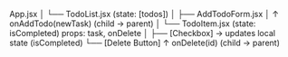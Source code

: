 App.jsx
│
└── TodoList.jsx   (state: [todos])
      │
      ├── AddTodoForm.jsx
      │     ↑ onAddTodo(newTask)   (child → parent)
      │
      └── TodoItem.jsx   (state: isCompleted)
            props: task, onDelete
            │
            ├── [Checkbox] → updates local state (isCompleted)
            └── [Delete Button] ↑ onDelete(id)  (child → parent)